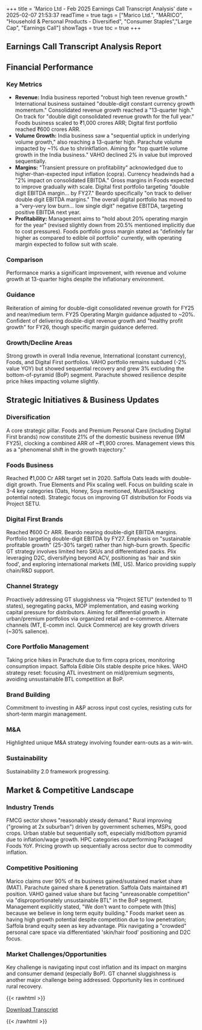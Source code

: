 +++
title = 'Marico Ltd - Feb 2025 Earnings Call Transcript Analysis'
date = 2025-02-07 21:53:37
readTime = true
tags = ["Marico Ltd.", "MARICO", "Household & Personal Products - Diversified", "Consumer Staples","Large Cap", "Earnings Call"]
showTags = true
toc = true
+++



## Earnings Call Transcript Analysis Report
## Financial Performance

### Key Metrics

*   **Revenue:** India business reported "robust high teen revenue growth." International business sustained "double-digit constant currency growth momentum." Consolidated revenue growth reached a "13-quarter high." On track for "double digit consolidated revenue growth for the full year." Foods business scaled to ₹1,000 crores ARR; Digital first portfolio reached ₹600 crores ARR.
*   **Volume Growth:** India business saw a "sequential uptick in underlying volume growth," also reaching a 13-quarter high. Parachute volume impacted by ~1% due to shrinkflation. Aiming for "top quartile volume growth in the India business." VAHO declined 2% in value but improved sequentially.
*   **Margins:** "Transient pressure on profitability" acknowledged due to higher-than-expected input inflation (copra). Currency headwinds had a "2% impact on consolidated EBITDA." Gross margins in Foods expected to improve gradually with scale. Digital first portfolio targeting "double digit EBITDA margin... by FY27." Beardo specifically "on track to deliver double digit EBITDA margins." The overall digital portfolio has moved to a "very-very low burn... low single digit" negative EBITDA, targeting positive EBITDA next year.
*   **Profitability:** Management aims to "hold about 20% operating margin for the year" (revised slightly down from 20.5% mentioned implicitly due to cost pressures). Foods portfolio gross margin stated as "definitely far higher as compared to edible oil portfolio" currently, with operating margin expected to follow suit with scale.

### Comparison

Performance marks a significant improvement, with revenue and volume growth at 13-quarter highs despite the inflationary environment.

### Guidance

Reiteration of aiming for double-digit consolidated revenue growth for FY25 and near/medium term. FY25 Operating Margin guidance adjusted to ~20%. Confident of delivering double-digit revenue growth and "healthy profit growth" for FY26, though specific margin guidance deferred.

### Growth/Decline Areas

Strong growth in overall India revenue, International (constant currency), Foods, and Digital First portfolios. VAHO portfolio remains subdued (-2% value YOY) but showed sequential recovery and grew 3% excluding the bottom-of-pyramid (BoP) segment. Parachute showed resilience despite price hikes impacting volume slightly.

## Strategic Initiatives & Business Updates

### Diversification

A core strategic pillar. Foods and Premium Personal Care (including Digital First brands) now constitute 21% of the domestic business revenue (9M FY25), clocking a combined ARR of ~₹1,900 crores. Management views this as a "phenomenal shift in the growth trajectory."

### Foods Business

Reached ₹1,000 Cr ARR target set in 2020. Saffola Oats leads with double-digit growth. True Elements and Plix scaling well. Focus on building scale in 3-4 key categories (Oats, Honey, Soya mentioned, Muesli/Snacking potential noted). Strategic focus on improving GT distribution for Foods via Project SETU.

### Digital First Brands

Reached ₹600 Cr ARR. Beardo nearing double-digit EBITDA margins. Portfolio targeting double-digit EBITDA by FY27. Emphasis on "sustainable profitable growth" (25-30% target) rather than high-burn growth. Specific GT strategy involves limited hero SKUs and differentiated packs. Plix leveraging D2C, diversifying beyond ACV, positioning as 'hair and skin food', and exploring international markets (ME, US). Marico providing supply chain/R&D support.

### Channel Strategy

Proactively addressing GT sluggishness via "Project SETU" (extended to 11 states), segregating packs, MOP implementation, and easing working capital pressure for distributors. Aiming for differential growth in urban/premium portfolios via organized retail and e-commerce. Alternate channels (MT, E-comm incl. Quick Commerce) are key growth drivers (~30% salience).

### Core Portfolio Management

Taking price hikes in Parachute due to firm copra prices, monitoring consumption impact. Saffola Edible Oils stable despite price hikes. VAHO strategy reset: focusing ATL investment on mid/premium segments, avoiding unsustainable BTL competition at BoP.

### Brand Building

Commitment to investing in A&P across input cost cycles, resisting cuts for short-term margin management.

### M&A

Highlighted unique M&A strategy involving founder earn-outs as a win-win.

### Sustainability

Sustainability 2.0 framework progressing.

## Market & Competitive Landscape

### Industry Trends

FMCG sector shows "reasonably steady demand." Rural improving ("growing at 2x suburban") driven by government schemes, MSPs, good crops. Urban stable but sequentially soft, especially mid/bottom pyramid due to inflation/wage growth. HPC categories outperforming Packaged Foods YoY. Pricing growth up sequentially across sector due to commodity inflation.

### Competitive Positioning

Marico claims over 90% of its business gained/sustained market share (MAT). Parachute gained share & penetration. Saffola Oats maintained #1 position. VAHO gained value share but facing "unreasonable competition" via "disproportionately unsustainable BTL" in the BoP segment. Management explicitly stated, "We don't want to compete with [this] because we believe in long term equity building." Foods market seen as having high growth potential despite competition due to low penetration; Saffola brand equity seen as key advantage. Plix navigating a "crowded" personal care space via differentiated 'skin/hair food' positioning and D2C focus.

### Market Challenges/Opportunities

Key challenge is navigating input cost inflation and its impact on margins and consumer demand (especially BoP). GT channel sluggishness is another major challenge being addressed. Opportunity lies in continued rural recovery.



{{< rawhtml >}}

<div class="button-container">    
    <a href="https://www.bseindia.com/stockinfo/AnnPdfOpen.aspx?Pname=c476f2d5-0f03-4c96-8d09-676afb3f4da6.pdf" target="_blank" class="report-button">
      <i class="fas fa-file-pdf"></i> Download Transcript
    </a>
</div>
    
{{< /rawhtml >}}
